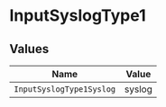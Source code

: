 # InputSyslogType1


## Values

| Name                     | Value                    |
| ------------------------ | ------------------------ |
| `InputSyslogType1Syslog` | syslog                   |